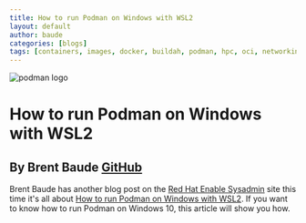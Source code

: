 ```yaml
---
title: How to run Podman on Windows with WSL2
layout: default
author: baude
categories: [blogs]
tags: [containers, images, docker, buildah, podman, hpc, oci, networking, runtime, windows, microsoft]
---
```


![podman logo](../static/vectors/raw/podman.svg)

# How to run Podman on Windows with WSL2

## By Brent Baude [GitHub](https://github.com/baude)

Brent Baude has another blog post on the [Red Hat Enable Sysadmin](https://www.redhat.com/sysadmin/) site this time it's all about [How to run Podman on Windows with WSL2](https://www.redhat.com/sysadmin/podman-windows-wsl2). If you want to know how to run Podman on Windows 10, this article will show you how.
